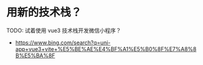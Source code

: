 # 用新的技术栈？

TODO: 试着使用 vue3 技术栈开发微信小程序？

- https://www.bing.com/search?q=uni-app+vue3+vite+%E5%BE%AE%E4%BF%A1%E5%B0%8F%E7%A8%8B%E5%BA%8F
